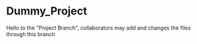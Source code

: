 # Dummy_Project
Hello to the "Project Branch", collaborators may add and changes the files through this branch

